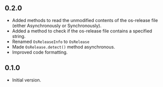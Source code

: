 ## 0.2.0
- Added methods to read the unmodified contents of the os-release file (either Asynchronously or Synchronously).
- Added a method to check if the os-release file contains a specified string.
- Renamed ``OsReleaseInfo`` to `OsRelease`
- Made ``OsRelease.detect()`` method asynchronous. 
- Improved code formatting.

## 0.1.0

- Initial version.

